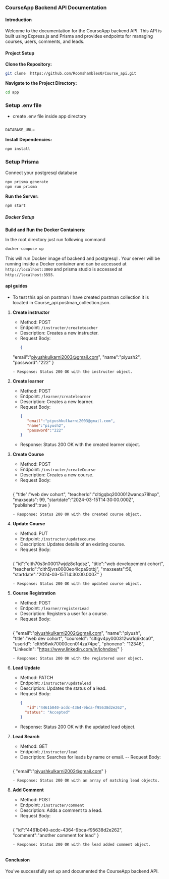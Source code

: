 ### CourseApp Backend API Documentation

#### Introduction

Welcome to the documentation for the CourseApp backend API. This API is built using Express.js and Prisma and provides endpoints for managing courses, users, comments, and leads.

#### Project Setup

 **Clone the Repository:**
   ```bash
git clone  https://github.com/Roomshambles0/Course_api.git
   ```

**Navigate to the Project Directory:**
   ```bash
cd app 
   ```

### Setup .env file
- create .env file inside app directory
```js

DATABASE_URL=

```

**Install Dependencies:**
   ```bash
   npm install
   ```
### Setup Prisma

Connect your postgresql database 

   ```bash
   npx prisma generate
   npm run prisma
   ```

**Run the Server:**
   ```bash
   npm start
   ```

##### Docker Setup

 **Build and Run the Docker Containers:**

  In the root directory just run following command

   ```bash
   docker-compose up 
   ```

   This will run  Docker image of backend and postgresql . Your server will be running inside a Docker container and can be accessed at 
   `http://localhost:3000` and prisma studio is accessed at `http://localhost:5555`.



#### api guides

- To test this api on postman I have created postman collection it is located in Course_api.postman_collection.json.

1. **Create instructor**
   - Method: POST
   - Endpoint: `/instructer/createteacher`
   - Description: Creates a new instructer.
   - Request Body:
     ```json
     {
    "email":"piyushkulkarni2003@gmail.com",
    "name":"piyush2",
    "password":"222"
     }
     ```
   - Response: Status 200 OK with the instructer object.

2. **Create learner**
   - Method: POST
   - Endpoint: `/learner/createlearner`
   - Description: Creates a new learner.
   - Request Body:
     ```json
     {
        "email":"piyushkulkarni2003@gmail.com",
        "name":"piyush2",
        "password":"222"
     }
     ```
   - Response: Status 200 OK with the created learner object.


3. **Create Course**
   - Method: POST
   - Endpoint: `/instructer/createCourse`
   - Description: Creates a new course.
   - Request Body:
     ```json
    {
        "title":"web dev cohort",
        "teacherId":"cltigqbq2000012wancp78hxp",
        "maxseats": 99,
        "startdate":"2024-03-15T14:30:00.000Z",
        "published":true
    }
     ```
   - Response: Status 200 OK with the created course object.

4. **Update Course**
   - Method: PUT
   - Endpoint: `/instructer/updatecourse`
   - Description: Updates details of an existing course.
   - Request Body:
     ```json
    {
        "id":"clth70s3n00017wjdz8o1qdsz",
        "title":"web developement cohort",
        "teacherId":"clth5jvrs0000eo4lcpa9otbj",
        "maxseats":56,
        "startdate":"2024-03-15T14:30:00.000Z"
    }
     ```
   - Response: Status 200 OK with the updated course object.

5. **Course Registration**
   - Method: POST
   - Endpoint: `/learner/registerLead`
   - Description: Registers a user for a course.
   - Request Body:
     ```json
    {
        "email":"piyushkulkarni2002@gmail.com",
        "name":"piyush",
        "title":"web dev cohort",
        "courseId": "cltigv4py000312wa1q6ktca0",
        "userId": "clth56wk70000ccn014za74pe",
        "phoneno": "12346",
        "LinkedIn": "https://www.linkedin.com/in/johndoe/"
    }
     ```
   - Response: Status 200 OK with the registered user object.

6. **Lead Update**
   - Method: PATCH
   - Endpoint: `/instructer/updatelead`
   - Description: Updates the status of a lead.
   - Request Body:
     ```json
     {
        "id":"4461b040-acdc-4364-9bca-f95638d2e262",
       "status": "Accepted"
     }
     ```
   - Response: Status 200 OK with the updated lead object.

7. **Lead Search**
   - Method: GET
   - Endpoint: `/instructer/lead`
   - Description: Searches for leads by name or email.
   -- Request Body:
     ```json
    {
        "email":"piyushkulkarni2002@gmail.com"
    }
     ```
   - Response: Status 200 OK with an array of matching lead objects.

8. **Add Comment**
   - Method: POST
   - Endpoint: `/instructer/comment`
   - Description: Adds a comment to a lead.
   - Request Body:
     ```json
    {
        "id":"4461b040-acdc-4364-9bca-f95638d2e262",
        "comment":"another comment for lead"
    }
     ```
   - Response: Status 200 OK with the lead added comment object.


#### Conclusion

You've successfully set up and documented the CourseApp backend API. 